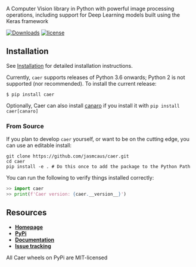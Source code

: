 A Computer Vision library in Python with powerful image processing operations, including support for Deep Learning models built using the Keras framework

[![Downloads](https://pepy.tech/badge/caer)](https://pepy.tech/project/caer)
[![license](https://img.shields.io/github/license/jasmcaus/caer?label=license)][license]


## Installation
See [Installation][install] for detailed installation instructions. 


Currently, `caer` supports releases of Python 3.6 onwards; Python 2 is not supported (nor recommended). 
To install the current release:

```shell
$ pip install caer
```

Optionally, Caer can also install [canaro](https://github.com/jasmcaus/canaro) if you install it with `pip install caer[canaro]`

### From Source
If you plan to develop `caer` yourself, or want to be on the cutting edge, you can use an editable install:

```shell
git clone https://github.com/jasmcaus/caer.git
cd caer
pip install -e . # Do this once to add the package to the Python Path
```

You can run the following to verify things installed correctly:

```python
>> import caer
>> print(f'Caer version: {caer.__version__}')
```


## Resources

- [**Homepage**](https://github.com/jasmcaus/caer)
- [**PyPi**](https://pypi.org/project/caer)
- [**Documentation**](https://github.com/jasmcaus/caer/blob/master/docs/README.md)
- [**Issue tracking**](https://github.com/jasmcaus/caer/issues)


All Caer wheels on PyPi are MIT-licensed


[install]: https://github.com/jasmcaus/caer/blob/master/INSTALL.md
[license]: https://github.com/jasmcaus/caer/blob/master/LICENSE